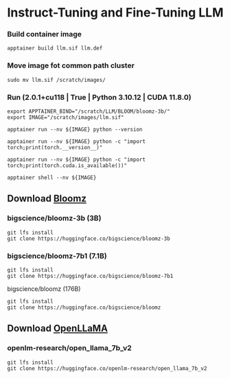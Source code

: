 # Instruct-Tuning and Fine-Tuning LLM

### Build container image
```
apptainer build llm.sif llm.def
```
### Move image fot common path cluster
```
sudo mv llm.sif /scratch/images/
```

### Run (2.0.1+cu118 | True | Python 3.10.12 | CUDA 11.8.0)
```
export APPTAINER_BIND="/scratch/LLM/BLOOM/bloomz-3b/"
export IMAGE="/scratch/images/llm.sif"

apptainer run --nv ${IMAGE} python --version

apptainer run --nv ${IMAGE} python -c "import torch;print(torch.__version__)"

apptainer run --nv ${IMAGE} python -c "import torch;print(torch.cuda.is_available())"

apptainer shell --nv ${IMAGE}
```

## Download [Bloomz](https://huggingface.co/bigscience/bloomz)

### bigscience/bloomz-3b (3B)
```
git lfs install
git clone https://huggingface.co/bigscience/bloomz-3b
```
### bigscience/bloomz-7b1 (7.1B)
```
git lfs install
git clone https://huggingface.co/bigscience/bloomz-7b1
```
bigscience/bloomz (176B)
```
git lfs install
git clone https://huggingface.co/bigscience/bloomz
```

## Download [OpenLLaMA](https://github.com/openlm-research/open_llama)

### openlm-research/open_llama_7b_v2
```
git lfs install
git clone https://huggingface.co/openlm-research/open_llama_7b_v2
```



